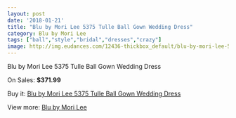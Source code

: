 ```yaml
---
layout: post
date: '2018-01-21'
title: "Blu by Mori Lee 5375 Tulle Ball Gown Wedding Dress"
category: Blu by Mori Lee
tags: ["ball","style","bridal","dresses","crazy"]
image: http://img.eudances.com/12436-thickbox_default/blu-by-mori-lee-5375-tulle-ball-gown-wedding-dress.jpg
---
```

Blu by Mori Lee 5375 Tulle Ball Gown Wedding Dress

On Sales: **$371.99**
<a href="https://www.eudances.com/en/blu-by-mori-lee/3848-blu-by-mori-lee-5375-tulle-ball-gown-wedding-dress.html"><amp-img layout="responsive" width="600" height="600" src="//img.eudances.com/12436-thickbox_default/blu-by-mori-lee-5375-tulle-ball-gown-wedding-dress.jpg" alt="Blu by Mori Lee 5375 Tulle Ball Gown Wedding Dress 0" /></a>
<a href="https://www.eudances.com/en/blu-by-mori-lee/3848-blu-by-mori-lee-5375-tulle-ball-gown-wedding-dress.html"><amp-img layout="responsive" width="600" height="600" src="//img.eudances.com/12441-thickbox_default/blu-by-mori-lee-5375-tulle-ball-gown-wedding-dress.jpg" alt="Blu by Mori Lee 5375 Tulle Ball Gown Wedding Dress 1" /></a>
<a href="https://www.eudances.com/en/blu-by-mori-lee/3848-blu-by-mori-lee-5375-tulle-ball-gown-wedding-dress.html"><amp-img layout="responsive" width="600" height="600" src="//img.eudances.com/12440-thickbox_default/blu-by-mori-lee-5375-tulle-ball-gown-wedding-dress.jpg" alt="Blu by Mori Lee 5375 Tulle Ball Gown Wedding Dress 2" /></a>
<a href="https://www.eudances.com/en/blu-by-mori-lee/3848-blu-by-mori-lee-5375-tulle-ball-gown-wedding-dress.html"><amp-img layout="responsive" width="600" height="600" src="//img.eudances.com/12439-thickbox_default/blu-by-mori-lee-5375-tulle-ball-gown-wedding-dress.jpg" alt="Blu by Mori Lee 5375 Tulle Ball Gown Wedding Dress 3" /></a>
<a href="https://www.eudances.com/en/blu-by-mori-lee/3848-blu-by-mori-lee-5375-tulle-ball-gown-wedding-dress.html"><amp-img layout="responsive" width="600" height="600" src="//img.eudances.com/12438-thickbox_default/blu-by-mori-lee-5375-tulle-ball-gown-wedding-dress.jpg" alt="Blu by Mori Lee 5375 Tulle Ball Gown Wedding Dress 4" /></a>
<a href="https://www.eudances.com/en/blu-by-mori-lee/3848-blu-by-mori-lee-5375-tulle-ball-gown-wedding-dress.html"><amp-img layout="responsive" width="600" height="600" src="//img.eudances.com/12437-thickbox_default/blu-by-mori-lee-5375-tulle-ball-gown-wedding-dress.jpg" alt="Blu by Mori Lee 5375 Tulle Ball Gown Wedding Dress 5" /></a>

Buy it: [Blu by Mori Lee 5375 Tulle Ball Gown Wedding Dress](https://www.eudances.com/en/blu-by-mori-lee/3848-blu-by-mori-lee-5375-tulle-ball-gown-wedding-dress.html "Blu by Mori Lee 5375 Tulle Ball Gown Wedding Dress")

View more: [Blu by Mori Lee](https://www.eudances.com/en/39-blu-by-mori-lee "Blu by Mori Lee")